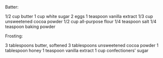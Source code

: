 Batter:

1/2 cup butter
1 cup white sugar
2 eggs
1 teaspoon vanilla extract
1/3 cup unsweetened cocoa powder
1/2 cup all-purpose flour
1/4 teaspoon salt
1/4 teaspoon baking powder


Frosting:

3 tablespoons butter, softened
3 tablespoons unsweetened cocoa powder
1 tablespoon honey
1 teaspoon vanilla extract
1 cup confectioners' sugar